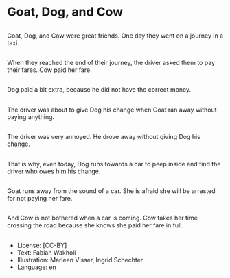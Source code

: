 # Goat, Dog, and Cow

##
Goat, Dog, and Cow
were great friends. One
day they went on a
journey in a taxi.

##
When they reached the
end of their journey, the
driver asked them to
pay their fares. Cow
paid her fare.

##
Dog paid a bit extra,
because he did not
have the correct money.

##
The driver was about to
give Dog his change
when Goat ran away
without paying
anything.

##
The driver was very
annoyed. He drove
away without giving
Dog his change.

##
That is why, even
today, Dog runs
towards a car to peep
inside and find the
driver who owes him his
change.

##
Goat runs away from
the sound of a car. She
is afraid she will be
arrested for not paying
her fare.

##
And Cow is not
bothered when a car is
coming. Cow takes her
time crossing the road
because she knows she
paid her fare in full.

##
* License: [CC-BY]
* Text: Fabian Wakholi
* Illustration: Marleen Visser, Ingrid Schechter
* Language: en
